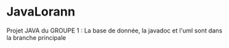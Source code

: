 # JavaLorann
Projet JAVA du GROUPE 1 : La base de donnée, la javadoc et l'uml sont dans la branche principale
